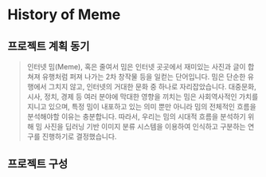 # History of Meme

## 프로젝트 계획 동기
> 인터넷 밈(Meme), 혹은 줄여서 밈은 인터넷 곳곳에서 재미있는 사진과 글이 합쳐져 유행처럼 퍼져 나가는 2차 창작물 등을 일컫는 단어입니다. 밈은 단순한 유행에서 그치지 않고, 인터넷의 거대한 문화 중 하나로 자리잡았습니다. 대중문화, 시사, 정치, 경제 등 여러 분야에 막대한 영향을 끼치는 밈은 사회역사적인 가치를 지니고 있으며, 특정 밈이 내포하고 있는 의미 뿐만 아니라 밈의 전체적인 흐름을 분석해야할 이유는 충분합니다. 따라서, 우리는 밈의 시대적 흐름을 분석하기 위해 밈 사진을 딥러닝 기반 이미지 분류 시스템을 이용하여 인식하고 구분하는 연구를 진행하기로 결정했습니다. 

## 프로젝트 구성

